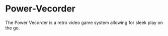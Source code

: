 # Power-Vecorder
The Power Vecorder is a retro video game system allowing for sleek play on the go.
